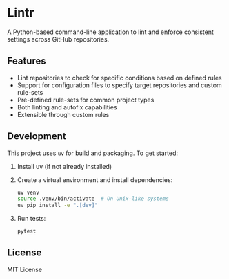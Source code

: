 # Lintr

A Python-based command-line application to lint and enforce consistent settings across GitHub repositories.

## Features

- Lint repositories to check for specific conditions based on defined rules
- Support for configuration files to specify target repositories and custom rule-sets
- Pre-defined rule-sets for common project types
- Both linting and autofix capabilities
- Extensible through custom rules

## Development

This project uses `uv` for build and packaging. To get started:

1. Install uv (if not already installed)
2. Create a virtual environment and install dependencies:
   ```bash
   uv venv
   source .venv/bin/activate  # On Unix-like systems
   uv pip install -e ".[dev]"
   ```

3. Run tests:
   ```bash
   pytest
   ```

## License

MIT License

